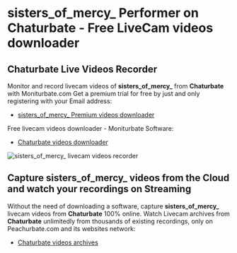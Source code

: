 # sisters_of_mercy_ Performer on Chaturbate - Free LiveCam videos downloader

## Chaturbate Live Videos Recorder

Monitor and record livecam videos of **sisters_of_mercy_** from **Chaturbate** with Moniturbate.com
Get a premium trial for free by just and only registering with your Email address:
* [sisters_of_mercy_ Premium videos downloader](https://moniturbate.com/request-demo-licence-key.html)

Free livecam videos downloader - Moniturbate Software:
* [Chaturbate videos downloader](https://moniturbate.com/moniturbate-download-software.html)

![sisters_of_mercy_ livecam videos recorder](https://peachurnet.com/templates/moniturbate-software.png)


## Capture sisters_of_mercy_ videos from the Cloud and watch your recordings on Streaming

Without the need of downloading a software, capture **sisters_of_mercy_** livecam videos from **Chaturbate** 100% online.
Watch Livecam archives from **Chaturbate** unlimitedly from thousands of existing recordings, only on Peachurbate.com and its websites network:
* [Chaturbate videos archives](https://peachurnet.com/)